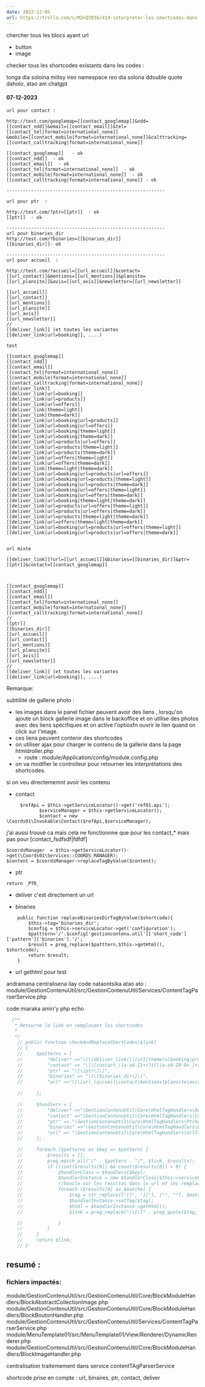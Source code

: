 ```yaml
---
date: 2022-12-05
url: https://trello.com/c/MZnQ7D3b/414-interpreter-les-shortcodes-dans-les-champs-url
---
```


chercher tous les blocs ayant url 
- button 
- image

checker tous les shortcodes existants dans les codes  :

tonga dia soloina miitsy ireo namespace reo dia solona ddouble quote daholo, atao am chatgpt 

#### 07-12-2023

```
url pour contact : 

http://test.com/googlemap=[[contact_googlemap]]&ndd=[[contact_ndd]]&email=[[contact_email]]&tel=[[contact_tel|format=international_none]]  
&mobile=[[contact_mobile|format=international_none]]&calttracking=  
[[contact_calltracking|format=international_none]]

[[contact_googlemap]]   - ok
[[contact_ndd]]  - ok
[[contact_email]]  - ok
[[contact_tel|format=international_none]]  - ok
[[contact_mobile|format=international_none]]  - ok
[[contact_calltracking|format=international_none]] - ok  

----------------------------------------------------------

url pour ptr  : 

http://test.com/?ptr=[[ptr]]  - ok
[[ptr]]  - ok

----------------------------------------------------------
url pour binaries_dir 
http://test.com/?binaries=[[binaries_dir]]  
[[binaries_dir]]- ok

----------------------------------------------------------
url pour accueil  : 

http://test.com/?accueil=[[url_accueil]]&contact=[[url_contact]]&mentions=[[url_mentions]]&plansite=[[url_plansite]]&avis=[[url_avis]]&newsletter=[[url_newsletter]] 

[[url_accueil]]  
[[url_contact]]  
[[url_mentions]]  
[[url_plansite]]  
[[url_avis]]  
[[url_newsletter]]  
//  
[[deliver_link]] (et toutes les variantes [[deliver_link|url=booking]], ....)

test 

[[contact_googlemap]]
[[contact_ndd]]
[[contact_email]]
[[contact_tel|format=international_none]]
[[contact_mobile|format=international_none]]
[[contact_calltracking|format=international_none]]
[[deliver_link]]
[[deliver_link|url=booking]]
[[deliver_link|url=products]]
[[deliver_link|url=offers]]
[[deliver_link|theme=light]]
[[deliver_link|theme=dark]]
[[deliver_link|url=booking|url=products]]
[[deliver_link|url=booking|url=offers]]
[[deliver_link|url=booking|theme=light]]
[[deliver_link|url=booking|theme=dark]]
[[deliver_link|url=products|url=offers]]
[[deliver_link|url=products|theme=light]]
[[deliver_link|url=products|theme=dark]]
[[deliver_link|url=offers|theme=light]]
[[deliver_link|url=offers|theme=dark]]
[[deliver_link|theme=light|theme=dark]]
[[deliver_link|url=booking|url=products|url=offers]]
[[deliver_link|url=booking|url=products|theme=light]]
[[deliver_link|url=booking|url=products|theme=dark]]
[[deliver_link|url=booking|url=offers|theme=light]]
[[deliver_link|url=booking|url=offers|theme=dark]]
[[deliver_link|url=booking|theme=light|theme=dark]]
[[deliver_link|url=products|url=offers|theme=light]]
[[deliver_link|url=products|url=offers|theme=dark]]
[[deliver_link|url=products|theme=light|theme=dark]]
[[deliver_link|url=offers|theme=light|theme=dark]]
[[deliver_link|url=booking|url=products|url=offers|theme=light]]
[[deliver_link|url=booking|url=products|url=offers|theme=dark]]


url mixte 

[[deliver_link]]?url=[[url_accueil]]&binaries=[[binaries_dir]]&ptr=[[ptr]]&contact=[[contact_googlemap]]



[[contact_googlemap]]  
[[contact_ndd]]  
[[contact_email]]  
[[contact_tel|format=international_none]]  
[[contact_mobile|format=international_none]]  
[[contact_calltracking|format=international_none]]  
//  
[[ptr]]  
[[binaries_dir]]  
[[url_accueil]]  
[[url_contact]]  
[[url_mentions]]  
[[url_plansite]]  
[[url_avis]]  
[[url_newsletter]]  
//  
[[deliver_link]] (et toutes les variantes [[deliver_link|url=booking]], ....)

```

<span class='remarque' >Remarque</span>:

subtiliité de gallerie photo  : 

- les images dans le panel fichier peuvent avoir des liens , lorsqu'on ajoute un block gallerie image dans le backoffice et on utilise des photos avec des liens spécifiques et on active l'optiosfn ouvrir le lien quand on click sur l'image.
- ces liens peuvent contenir des shortcodes 
- on utiliser ajax pour charger le contenu de la gallerie dans la page htmldroller.php
	- route  : module/Application/config/module.config.php
- on va modifier le controlleur pour retourner les interprétations des shortcodes.


si on veu directememnt avoir les contenu

- contact
```
     $refApi = $this->getServiceLocator()->get('ref01.api');
            $serviceManager = $this->getServiceLocator();
            $contact = new \Coords01\Invokable\Contact($refApi,$serviceManager);
```

j'ai aussi trouvé ca mais cela ne fonctionnne que pour les contact_* mais pas pour [contact_fsdfsdf|fdfdf]

```
$coordsManager  = $this->getServiceLocator()->get(\Coords01\Services::COORDS_MANAGER);
$content = $coordsManager->replaceTagByValue($content);
```

- ptr

```
return _PTR_
```

- deliver 
c'est directement un url 

- binaries 
```
    public function replaceBinariesDirTagByValue($shortcode){
        $this->tag='binaries_dir';
        $config = $this->serviceLocator->get('configuration');
        $patttern='/'.$config['gestioncontenu.util']['short_code']['pattern']['binaries'].'/';
        $result = preg_replace($patttern,$this->getHtml(), $shortcode);
        return $result;
    }
```

- url 
gethtml pour test 


andramana centralisena ilay code nataontsika 
atao ato : 
module/GestionContenuUtil/src/GestionContenuUtil/Services/ContentTagParserService.php


code miaraka amin'y php echo

```php
  /**
   * Retourne le link en remplacant les shortcodes 
   *  
   */
    // public function checkAndReplaceShortCodes($link)
    // {
    //     $patterns = [
    //         "deliver" =>"\[\[deliver_link(\|(url|theme)=(booking|products|offers|light|dark))*\]\]",
    //         "contact" => "\[\[contact_([a-zA-Z]+)?([\|a-zA-Z0-9=_]+)\]\]",
    //         "ptr" => "\[\[ptr\]\]",
    //         "binaries" => "\[\[binaries_dir\]\]",
    //         "url" =>"\[\[url_(accueil|contact|mentions|plansite|avis|newsletter)\]\]",
            
    //     ];

    //     $handlers = [
    //         "deliver" =>"\GestionContenuUtil\Core\HtmlTagHandlers\DeliverTagHandler",
    //         "contact" =>"\GestionContenuUtil\Core\HtmlTagHandlers\CoordsTagHandler",
    //         "ptr" => "\GestionContenuUtil\Core\HtmlTagHandlers\PtrHandler",
    //         "binaries" =>"\GestionContenuUtil\Core\HtmlTagHandlers\BinaryDirTagHandler",
    //         "url" => "\GestionContenuUtil\Core\HtmlTagHandlers\UrlTagHandler",
    //     ];

    //     foreach ($patterns as $key => $pattern) {
    //         $results = [];
    //         preg_match_all("/" . $pattern . "/", $link, $results);
    //         if (isset($results[0]) && count($results[0]) > 0) {
    //             $handlerClass = $handlers[$key];
    //             $handlerInstance = new $handlerClass($this->serviceLocator);
    //             //boucle sur les resultas dans le url et les remplacer par leur valeurs
    //             foreach ($results[0] as $matche) {
    //                 $tag = str_replace(["[[", "]]"], ["", ""], $matche);
    //                 $handlerInstance->setTag($tag);
    //                 $html = $handlerInstance->getHtml();
    //                 $link = preg_replace("/\[\[" . preg_quote($tag, '/') . "\]\]/", $html, $link, 1);

    //             }
    //         }
    //     }
    //     return $link;
    // }
```

## resumé :

### fichiers impactés:
module/GestionContenuUtil/src/GestionContenuUtil/Core/BlockModuleHandlers/BlockAbstractCollectionImage.php
module/GestionContenuUtil/src/GestionContenuUtil/Core/BlockModuleHandlers/BlockBoutonHandler.php
module/GestionContenuUtil/src/GestionContenuUtil/Services/ContentTagParserService.php
module/MenuTemplate01/src/MenuTemplate01/View/Renderer/DynamicRenderer.php
module/GestionContenuUtil/src/GestionContenuUtil/Core/BlockModuleHandlers/BlockImageHandler.php

centralisation traitemement dans service contentTAgParserService 

shortcode prise en compte  : url, binaires, ptr, contact, deliver
